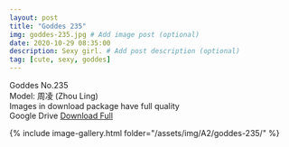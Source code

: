 ```yaml
---
layout: post
title: "Goddes 235"
img: goddes-235.jpg # Add image post (optional)
date: 2020-10-29 08:35:00
description: Sexy girl. # Add post description (optional)
tag: [cute, sexy, goddes]
---
```

Goddes No.235  
Model: 周凌 (Zhou Ling)         
Images in download package have full quality                    
Google Drive [Download Full](http://gestyy.com/erzlFR)

{% include image-gallery.html folder="/assets/img/A2/goddes-235/" %}
